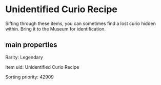 # Unidentified Curio Recipe

Sifting through these items, you can sometimes find a lost curio hidden within. Bring it to the Museum for identification.

## main properties

Rarity: Legendary

Item uid: Unidentified Curio Recipe

Sorting priority: 42909